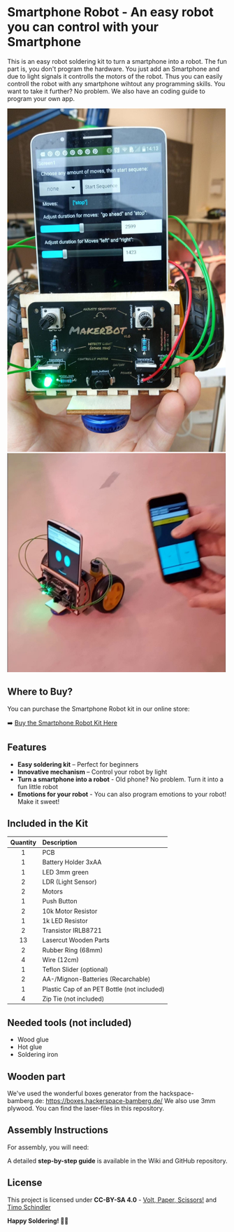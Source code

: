 # Smartphone Robot - An easy robot you can control with your Smartphone

This is an easy robot soldering kit to turn a smartphone into a robot. The fun part is, you don't program the hardware. You just add an Smartphone and due to light signals it controlls the motors of the robot. Thus you can easily controll the robot with any smartphone wihtout any programming skills. You want to take it further? No problem. We also have an coding guide to program your own app.

<img src="images/thumbnail.jpg" width=500px alt="Smartphone Robot">

<img src="images/smartphone-robot1.jpg" width=500px alt="Smartphone Robot">

## Where to Buy?
You can purchase the Smartphone Robot kit in our online store:

➡️ [Buy the Smartphone Robot Kit Here]()

## Features
- **Easy soldering kit** – Perfect for beginners
- **Innovative mechanism** – Control your robot by light
- **Turn a smartphone into a robot** - Old phone? No problem. Turn it into a fun little robot
- **Emotions for your robot** - You can also program emotions to your robot! Make it sweet!

## Included in the Kit
| Quantity  | Description 									|
|:---------:|:----------------------------------------------|
| 1 		| PCB 											|
| 1 		| Battery Holder 3xAA 							|
| 1 		| LED 3mm green 								|
| 2 		| LDR (Light Sensor) 							|
| 2 		| Motors 										|
| 1 		| Push Button 									|
| 2 		| 10k Motor Resistor 							|
| 1 		| 1k LED Resistor 								|
| 2 		| Transistor IRLB8721 							|
| 13 		| Lasercut Wooden Parts 						|
| 2			| Rubber Ring (68mm) 							|
| 4			| Wire (12cm)									|
| 1 		| Teflon Slider (optional) 						|
| 2			| AA-/Mignon-Batteries (Recarchable)			|
| 1 		| Plastic Cap of an PET Bottle (not included) 	|
| 4			| Zip Tie (not included)						|

## Needed tools (not included)
- Wood glue
- Hot glue
- Soldering iron

## Wooden part
We've used the wonderful boxes generator from the hackspace-bamberg.de: https://boxes.hackerspace-bamberg.de/
We also use 3mm plywood. You can find the laser-files in this repository.

## Assembly Instructions
For assembly, you will need:

A detailed **step-by-step guide** is available in the Wiki and GitHub repository.

## License
This project is licensed under **CC-BY-SA 4.0** - [Volt, Paper, Scissors!](https://www.voltpaperscissors.com/) and [Timo Schindler](https://shop.blinkyparts.com)



**Happy Soldering! 🚀🥚**

